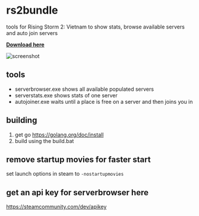 # rs2bundle
tools for Rising Storm 2: Vietnam to show stats, browse available servers and auto join servers

[**Download here**](https://github.com/henkman/rs2bundle/releases/download/1.0/rs2bundle.zip)

![screenshot]( "Screenshot")

## tools
- serverbrowser.exe shows all available populated servers
- serverstats.exe shows stats of one server
- autojoiner.exe waits until a place is free on a server and then joins you in

## building
1. get go https://golang.org/doc/install
2. build using the build.bat

## remove startup movies for faster start
set launch options in steam to `-nostartupmovies`

## get an api key for serverbrowser here
https://steamcommunity.com/dev/apikey
